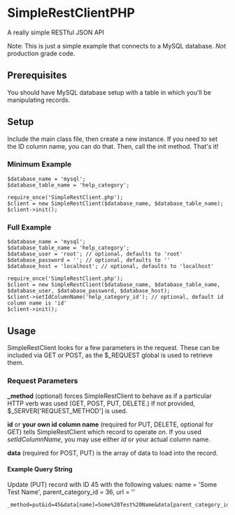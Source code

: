 # SimpleRestClientPHP
A really simple RESTful JSON API

Note: This is just a simple example that connects to a MySQL database. *Not* production grade code.

## Prerequisites

You should have MySQL database setup with a table in which you'll be manipulating records.

## Setup

Include the main class file, then create a new instance. If you need to set the ID column name, you can do that. 
Then, call the init method. That's it!

### Minimum Example

```
$database_name = 'mysql';
$database_table_name = 'help_category';

require_once('SimpleRestClient.php');
$client = new SimpleRestClient($database_name, $database_table_name);
$client->init();
```

### Full Example

```
$database_name = 'mysql';
$database_table_name = 'help_category';
$database_user = 'root'; // optional, defaults to 'root'
$database_password = ''; // optional, defaults to ''
$database_host = 'localhost'; // optional, defaults to 'localhost'

require_once('SimpleRestClient.php');
$client = new SimpleRestClient($database_name, $database_table_name, $database_user, $database_password, $database_host);
$client->setIdColumnName('help_category_id'); // optional, default id column name is 'id'
$client->init();
```

## Usage

SimpleRestClient looks for a few parameters in the request. These can be included via GET or POST, as the $_REQUEST global is used to retrieve them.

### Request Parameters

**_method** (optional) forces SimpleRestClient to behave as if a particular HTTP verb was used (GET, POST, PUT, DELETE.) If not provided, $_SERVER['REQUEST_METHOD'] is used.

**id** or **your own id column name** (required for PUT, DELETE, optional for GET) tells SimpleRestClient which record to operate on. If you used *setIdColumnName*, you may use either *id* or your actual column name.

**data** (required for POST, PUT) is the array of data to load into the record.

#### Example Query String

Update (PUT) record with ID 45 with the following values:
name = 'Some Test Name', parent_category_id = 36, url = ''

```
_method=put&id=45&data[name]=Some%20Test%20Name&data[parent_category_id]=36&data[url]=
```
